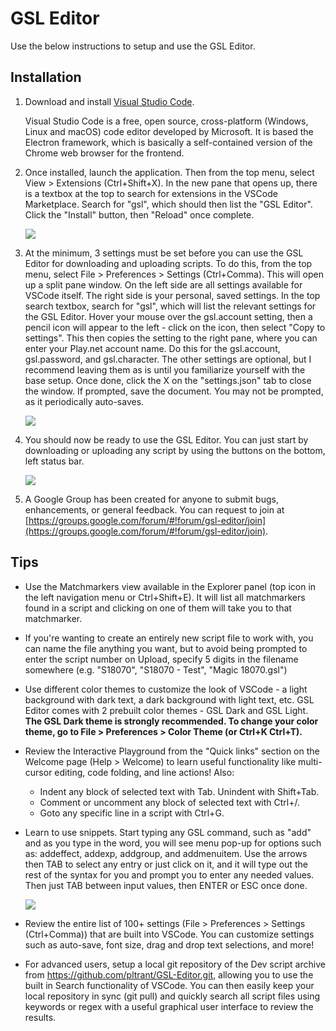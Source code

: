 # GSL Editor

Use the below instructions to setup and use the GSL Editor.

## Installation

1. Download and install [Visual Studio Code](https://code.visualstudio.com/).

    Visual Studio Code is a free, open source, cross-platform (Windows, Linux and macOS) code editor developed by Microsoft.  It is based the Electron framework, which is basically a self-contained version of the Chrome web browser for the frontend.

2. Once installed, launch the application.  Then from the top menu, select View > Extensions (Ctrl+Shift+X).  In the new pane that opens up, there is a textbox at the top to search for extensions in the VSCode Marketplace. Search for "gsl", which should then list the "GSL Editor".  Click the "Install" button, then "Reload" once complete.

    ![](https://radiantglyph.com/gsiv/gsleditor/extension.jpg)

3. At the minimum, 3 settings must be set before you can use the GSL Editor for downloading and uploading scripts.  To do this, from the top menu, select File > Preferences > Settings (Ctrl+Comma).  This will open up a split pane window.  On the left side are all settings available for VSCode itself.  The right side is your personal, saved settings.  In the top search textbox, search for "gsl", which will list the relevant settings for the GSL Editor.  Hover your mouse over the gsl.account setting, then a pencil icon will appear to the left - click on the icon, then select "Copy to settings".  This then copies the setting to the right pane, where you can enter your Play.net account name.  Do this for the gsl.account, gsl.password, and gsl.character.  The other settings are optional, but I recommend leaving them as is until you familiarize yourself with the base setup.  Once done, click the X on the "settings.json" tab to close the window.  If prompted, save the document.  You may not be prompted, as it periodically auto-saves.

    ![](https://radiantglyph.com/gsiv/gsleditor/settings.jpg)

4. You should now be ready to use the GSL Editor.  You can just start by downloading or uploading any script by using the buttons on the bottom, left status bar.

    ![](https://radiantglyph.com/gsiv/gsleditor/buttons.jpg)

5. A Google Group has been created for anyone to submit bugs, enhancements, or general feedback.  You can request to join at [https://groups.google.com/forum/#!forum/gsl-editor/join](https://groups.google.com/forum/#!forum/gsl-editor/join).

## Tips

* Use the Matchmarkers view available in the Explorer panel (top icon in the left navigation menu or Ctrl+Shift+E).  It will list all matchmarkers found in a script and clicking on one of them will take you to that matchmarker.
* If you're wanting to create an entirely new script file to work with, you can name the file anything you want, but to avoid being prompted to enter the script number on Upload, specify 5 digits in the filename somewhere (e.g. "S18070", "S18070 - Test", "Magic 18070.gsl")
* Use different color themes to customize the look of VSCode - a light background with dark text, a dark background with light text, etc.  GSL Editor comes with 2 prebuilt color themes - GSL Dark and GSL Light.  **The GSL Dark theme is strongly recommended.  To change your color theme, go to File > Preferences > Color Theme (or Ctrl+K Ctrl+T).**
* Review the Interactive Playground from the "Quick links" section on the Welcome page (Help > Welcome) to learn useful functionality like multi-cursor editing, code folding, and line actions!  Also:
    * Indent any block of selected text with Tab.  Unindent with Shift+Tab.
    * Comment or uncomment any block of selected text with Ctrl+/.
    * Goto any specific line in a script with Ctrl+G.
* Learn to use snippets.  Start typing any GSL command, such as "add" and as you type in the word, you will see menu pop-up for options such as: addeffect, addexp, addgroup, and addmenuitem.  Use the arrows then TAB to select any entry or just click on it, and it will type out the rest of the syntax for you and prompt you to enter any needed values.  Then just TAB between input values, then ENTER or ESC once done.

    ![](https://radiantglyph.com/gsiv/gsleditor/snippets.gif)

* Review the entire list of 100+ settings (File > Preferences > Settings (Ctrl+Comma)) that are built into VSCode.  You can customize settings such as auto-save, font size, drag and drop text selections, and more!
* For advanced users, setup a local git repository of the Dev script archive from https://github.com/pltrant/GSL-Editor.git, allowing you to use the built in Search functionality of VSCode.  You can then easily keep your local repository in sync (git pull) and quickly search all script files using keywords or regex with a useful graphical user interface to review the results.